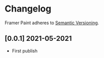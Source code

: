 # Changelog

Framer Paint adheres to [Semantic Versioning](http://semver.org/).

## [0.0.1] 2021-05-2021

-   First publish
